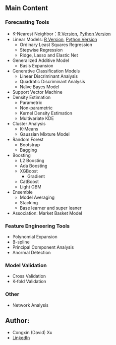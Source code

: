 ## Main Content

### Forecasting Tools 

- K-Nearest Neighbor：[R Version](https://htmlpreview.github.io/?https://github.com/congxinxu0116/data_science_toolbox.io/blob/main/Tutorials/KNN.html), [Python Version](https://htmlpreview.github.io/?https://github.com/congxinxu0116/data_science_toolbox.io/blob/main/Tutorials/KNN_PY.html)
- Linear Models: [R Version](https://htmlpreview.github.io/?https://github.com/congxinxu0116/data_science_toolbox.io/blob/main/Tutorials/Linear_Regressions.html), [Python Version](https://github.com/congxinxu0116/data_science_toolbox.io/blob/main/Tutorials/Linear_Regressions_PY.html)
  - Ordinary Least Squares Regression 
  - Stepwise Regression 
  - Ridge, Lasso and Elastic Net
- Generalized Additive Model 
  - Basis Expansion 
- Generative Classification Models 
  - Linear Discriminant Analysis  
  - Quadratic Discriminant Analysis 
  - Naïve Bayes Model 
- Support Vector Machine 
- Density Estimation 
  - Parametric
  - Non-parametric 
  - Kernel Density Estimation 
  - Multivariate KDE 
- Cluster Analysis 
  - K-Means 
  - Gaussian Mixture Model  
- Random Forest 
  - Bootstrap 
  - Bagging
- Boosting 
  - L2 Boosting 
  - Ada Boosting 
  - XGBoost 
    - Gradient 
  - CatBoost
  - Light GBM 
- Ensemble
  - Model Averaging 
  - Stacking 
  - Base learner and super leaner 
- Association:	Market Basket Model 

### Feature Engineering Tools 

- Polynomial Expansion 
- B-spline 
- Principal Component Analysis 
- Anormal Detection 

 ### Model Validation 

- Cross Validation 
- K-fold Validation 

### Other 
- Network Analysis 

## Author:
- Congxin (David) Xu
- [LinkedIn](https://www.linkedin.com/in/congxin-xu/)
